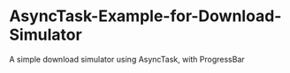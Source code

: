 # AsyncTask-Example-for-Download-Simulator
A simple download simulator using AsyncTask, with ProgressBar

